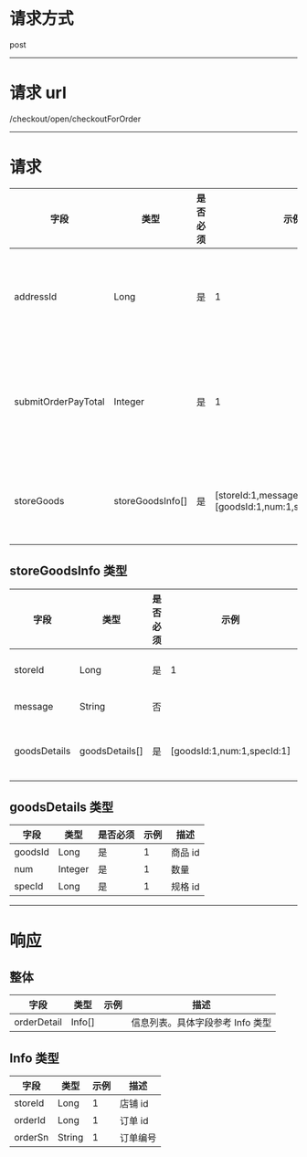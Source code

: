 # 请求方式

post

---

# 请求 url

/checkout/open/checkoutForOrder

---

# 请求

| 字段                | 类型             | 是否必须 | 示例                                                           | 描述             |
| ------------------- | ---------------- | -------- | -------------------------------------------------------------- | ---------------- |
| addressId           | Long             | 是       | 1                                                              | 买家收货地址 id  |
| submitOrderPayTotal | Integer          | 是       | 1                                                              | 提交时的订单金额 |
| storeGoods          | storeGoodsInfo[] | 是       | [storeId:1,message:"",goodsDetails:[goodsId:1,num:1,specId:1]] | 店铺商品信息     |

## storeGoodsInfo 类型

| 字段         | 类型           | 是否必须 | 示例                       | 描述     |
| ------------ | -------------- | -------- | -------------------------- | -------- |
| storeId      | Long           | 是       | 1                          | 店铺 id  |
| message      | String         | 否       |                            | 留言     |
| goodsDetails | goodsDetails[] | 是       | [goodsId:1,num:1,specId:1] | 商品详情 |

## goodsDetails 类型

| 字段    | 类型    | 是否必须 | 示例 | 描述    |
| ------- | ------- | -------- | ---- | ------- |
| goodsId | Long    | 是       | 1    | 商品 id |
| num     | Integer | 是       | 1    | 数量    |
| specId  | Long    | 是       | 1    | 规格 id |

---

# 响应

## 整体

| 字段        | 类型   | 示例 | 描述                             |
| ----------- | ------ | ---- | -------------------------------- |
| orderDetail | Info[] |      | 信息列表。具体字段参考 Info 类型 |

## Info 类型

| 字段    | 类型   | 示例 | 描述     |
| ------- | ------ | ---- | -------- |
| storeId | Long   | 1    | 店铺 id  |
| orderId | Long   | 1    | 订单 id  |
| orderSn | String | 1    | 订单编号 |
